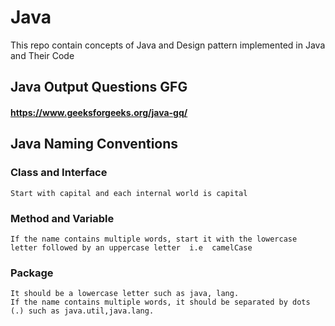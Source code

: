 # Java
This repo contain concepts of Java and Design pattern implemented in Java and Their Code

## Java Output Questions GFG
#### https://www.geeksforgeeks.org/java-gq/

## Java Naming Conventions

### Class and Interface
    Start with capital and each internal world is capital
### Method and Variable
    If the name contains multiple words, start it with the lowercase letter followed by an uppercase letter  i.e  camelCase
### Package
    It should be a lowercase letter such as java, lang.
    If the name contains multiple words, it should be separated by dots (.) such as java.util,java.lang.

